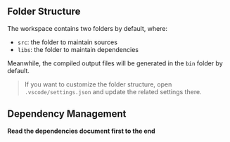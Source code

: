 
## Folder Structure

The workspace contains two folders by default, where:

- `src`: the folder to maintain sources
- `libs`: the folder to maintain dependencies

Meanwhile, the compiled output files will be generated in the `bin` folder by default.

> If you want to customize the folder structure, open `.vscode/settings.json` and update the related settings there.

## Dependency Management
**Read the dependencies document first to the end**
